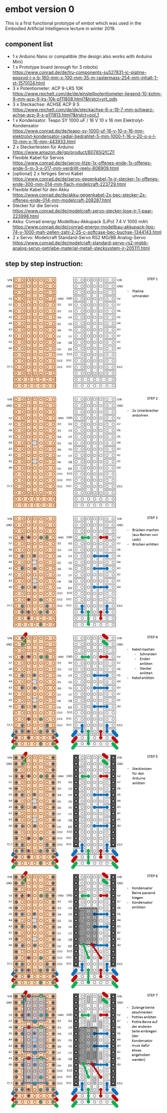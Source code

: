 # embot version 0
This is a first functional prototype of embot which was used in the Embodied Artificial Intelligence lecture in winter 2019.

## component list
* 1 x Arduino Nano or compatible (the design also works with Arduino Mini)
* 1 x Prototype board (enough for 3 robots)  
  https://www.conrad.de/de/tru-components-su527831-ic-platine-epoxyd-l-x-b-160-mm-x-100-mm-35-m-rastermass-254-mm-inhalt-1-st-1570124.html
* 3 x Potentiometer: ACP 9-LRS 10K  
  https://www.reichelt.com/de/de/einstellpotentiometer-liegend-10-kohm-9-mm-acp-9-lrs-10k-p111808.html?&trstct=vrt_pdn
* 3 x Steckachse: ACHSE ACP 9 S  
  https://www.reichelt.com/de/de/steckachse-6-x-19-7-mm-schwarz-achse-acp-9-s-p111813.html?&trstct=pol_1
* 1 x Kondensator: Teapo SY 1000 uF / 16 V 10 x 16 mm Elektrolyt-Kondensator  
  https://www.conrad.de/de/teapo-sy-1000-uf-16-v-10-x-16-mm-elektrolyt-kondensator-radial-bedrahtet-5-mm-1000-f-16-v-20-o-x-l-10-mm-x-16-mm-443933.html
* 2 x Steckerleisten für Arduino  
  https://www.amazon.de/gp/product/B078SQ1CZF
* Flexible Kabel für Servos  
  https://www.conrad.de/de/servo-litze-1x-offenes-ende-1x-offenes-ende-5-m-3-x-017-mm-verdrillt-reely-808909.html
* [optional] 2 x fertiges Servo Kabel  
  https://www.conrad.de/de/servo-gegenkabel-1x-jr-stecker-1x-offenes-ende-300-mm-014-mm-flach-modelcraft-223729.html
* Flexible Kabel für den Akku  
  https://www.conrad.de/de/akku-gegenkabel-2x-bec-stecker-2x-offenes-ende-014-mm-modelcraft-208287.html
* Stecker für die Servos  
  https://www.conrad.de/de/modelcraft-servo-stecker-lose-jr-1-paar-223998.html
* Akku: Conrad energy Modellbau-Akkupack (LiPo) 7.4 V 1000 mAh  
  https://www.conrad.de/de/conrad-energy-modellbau-akkupack-lipo-74-v-1000-mah-zellen-zahl-2-25-c-softcase-bec-buchse-1344143.html
* 2 x Servo: Modelcraft Standard-Servo RS2 MG/BB Analog-Servo  
  https://www.conrad.de/de/modelcraft-standard-servo-rs2-mgbb-analog-servo-getriebe-material-metall-stecksystem-jr-205111.html


## step by step instruction:

![Slide1](board/Slide1.PNG)
![Slide2](board/Slide2.PNG)
![Slide3](board/Slide3.PNG)
![Slide4](board/Slide4.PNG)
![Slide5](board/Slide5.PNG)
![Slide6](board/Slide6.PNG)
![Slide7](board/Slide7.PNG)